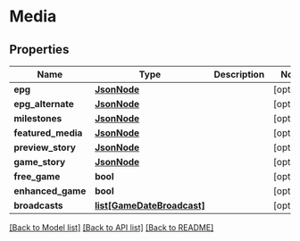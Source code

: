 # Media

## Properties
Name | Type | Description | Notes
------------ | ------------- | ------------- | -------------
**epg** | [**JsonNode**](JsonNode.md) |  | [optional] 
**epg_alternate** | [**JsonNode**](JsonNode.md) |  | [optional] 
**milestones** | [**JsonNode**](JsonNode.md) |  | [optional] 
**featured_media** | [**JsonNode**](JsonNode.md) |  | [optional] 
**preview_story** | [**JsonNode**](JsonNode.md) |  | [optional] 
**game_story** | [**JsonNode**](JsonNode.md) |  | [optional] 
**free_game** | **bool** |  | [optional] 
**enhanced_game** | **bool** |  | [optional] 
**broadcasts** | [**list[GameDateBroadcast]**](GameDateBroadcast.md) |  | [optional] 

[[Back to Model list]](../README.md#documentation-for-models) [[Back to API list]](../README.md#documentation-for-api-endpoints) [[Back to README]](../README.md)

